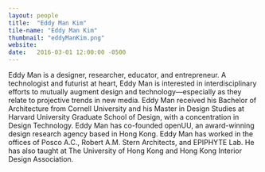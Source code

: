 ```yaml
---
layout: people
title:  "Eddy Man Kim"
tile-name: "Eddy Man Kim"
thumbnail: "eddyManKim.png"
website:
date:   2016-03-01 12:00:00 -0500
---
```


Eddy Man is a designer, researcher, educator, and entrepreneur. A technologist and futurist at heart, Eddy Man is interested in interdisciplinary efforts to mutually augment design and technology—especially as they relate to projective trends in new media. Eddy Man received his Bachelor of Architecture from Cornell University and his Master in Design Studies at Harvard University Graduate School of Design, with a concentration in Design Technology. Eddy Man has co-founded openUU, an award-winning design research agency based in Hong Kong. Eddy Man has worked in the offices of Posco A.C., Robert A.M. Stern Architects, and EPIPHYTE Lab. He has also taught at The University of Hong Kong and Hong Kong Interior Design Association.